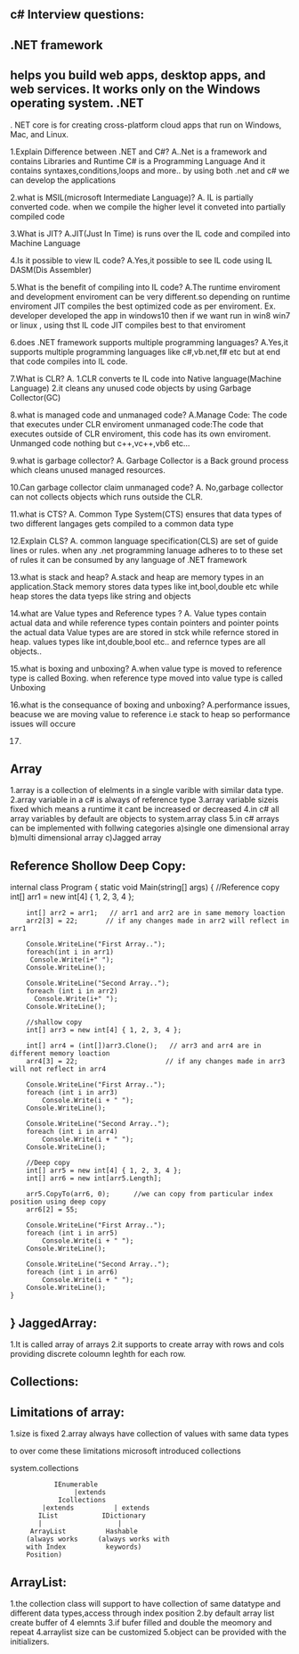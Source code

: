 c# Interview questions:
-----------------------
.NET framework
--------------
 helps you build web apps, desktop apps, and web services. It works only on the Windows operating system. 
.NET
----
. NET core is for creating cross-platform cloud apps that run on Windows, Mac, and Linux.
 
1.Explain Difference between .NET and C#?
A..Net is a framework and contains Libraries and Runtime
  C# is a Programming Language And it contains syntaxes,conditions,loops and more..
  by using both .net and c# we can develop the applications
  
2.what is MSIL(microsoft Intermediate Language)?
A. IL is partially converted code. when we compile the higher level it conveted into partially compiled code

3.What is JIT?
A.JIT(Just In Time) is runs over the IL code and compiled into Machine Language

4.Is it possible to view IL code?
A.Yes,it possible to see IL code using IL DASM(Dis Assembler)

5.What is the benefit of compiling into IL code?
A.The runtime enviroment and development enviroment can be very different.so depending on runtime enviroment
  JIT compiles the best optimized code as per enviroment. 
Ex. developer developed the app in windows10 then if we want run in win8 win7 or linux , using thst IL code
  JIT compiles best to that enviroment

6.does .NET framework supports multiple programming languages?
A.Yes,it supports multiple programming languages like c#,vb.net,f# etc
 but at end that code compiles into IL code. 

7.What is CLR?
A. 1.CLR converts te IL code into Native language(Machine Language)
   2.it cleans any unused code objects by using Garbage Collector(GC)

8.what is managed code and unmanaged code?
A.Manage Code: The code that executes under CLR enviroment 
  unmanaged code:The code that executes outside of CLR enviroment, this code has its own enviroment.
  Unmanged code nothing but c++,vc++,vb6 etc...
  
9.what is garbage collector?
A. Garbage Collector is a Back ground process which cleans unused managed resources.

10.Can garbage collector claim unmanaged code?
A.  No,garbage collector can not collects objects which runs outside the CLR.

11.what is CTS?
A. Common Type System(CTS) ensures that data types of two different langages gets compiled to a common data type

12.Explain CLS?
A. common language specification(CLS) are set of guide lines or rules. when any .net programming lanuage adheres to
  to these set of rules it can be consumed by any language of .NET framework

13.what is stack and heap?
A.stack and heap are memory types in an application.Stack memory stores data types like int,bool,double etc
  while heap stores the data tyeps like string and objects  
  
14.what are Value types and Reference types ?
A. Value types contain actual data and while reference types contain pointers and pointer points the actual data
  Value types are  are stored in stck while refernce stored in heap.
  values types like int,double,bool etc.. and refernce types are all objects..
  
15.what is boxing and unboxing?
A.when value type is moved to reference type is called Boxing.
  when reference type moved into value type is called Unboxing  
 
16.what is the consequance of boxing and unboxing?
A.performance issues, beacuse we are moving value to reference i.e stack to heap so performance issues will occure

17. 
Array
-----
1.array is a collection of elelments in a single varible with similar data type.
2.array variable in a c# is always of reference type
3.array variable sizeis fixed which means a runtime it cant be increased or decreased
4.in c# all array variables by default are objects to system.array class
5.in c# arrays can be implemented with follwing categories
 a)single one dimensional array
 b)multi dimensional array 
 c)Jagged array
 

  
Reference Shollow Deep Copy:
----------------------------

internal class Program
{
    static void Main(string[] args)
    {
        //Reference copy
        int[] arr1 = new int[4] { 1, 2, 3, 4 };

        int[] arr2 = arr1;   // arr1 and arr2 are in same memory loaction 
        arr2[3] = 22;       // if any changes made in arr2 will reflect in arr1

        Console.WriteLine("First Array..");
        foreach(int i in arr1)
         Console.Write(i+" ");
        Console.WriteLine();

        Console.WriteLine("Second Array..");  
        foreach (int i in arr2)               
          Console.Write(i+" ");
        Console.WriteLine();

        //shallow copy
        int[] arr3 = new int[4] { 1, 2, 3, 4 };

        int[] arr4 = (int[])arr3.Clone();   // arr3 and arr4 are in different memory loaction 
        arr4[3] = 22;                      // if any changes made in arr3 will not reflect in arr4

        Console.WriteLine("First Array..");
        foreach (int i in arr3)
            Console.Write(i + " ");
        Console.WriteLine();

        Console.WriteLine("Second Array..");
        foreach (int i in arr4)
            Console.Write(i + " ");
        Console.WriteLine();

        //Deep copy
        int[] arr5 = new int[4] { 1, 2, 3, 4 };
        int[] arr6 = new int[arr5.Length];

        arr5.CopyTo(arr6, 0);      //we can copy from particular index position using deep copy
        arr6[2] = 55;

        Console.WriteLine("First Array..");
        foreach (int i in arr5)
            Console.Write(i + " ");
        Console.WriteLine();

        Console.WriteLine("Second Array..");
        foreach (int i in arr6)
            Console.Write(i + " ");
        Console.WriteLine();
    }
}
JaggedArray:
------------

1.It is called array of arrays
2.it supports to create array with rows and cols providing discrete coloumn leghth for each row.

Collections:
-----------
Limitations of array:
--------------------
1.size is fixed 
2.array always have collection of values with same data types

to over come these limitations microsoft introduced collections 

system.collections

               IEnumerable
			        |extends
				Icollections
			|extends          |	extends
		   IList           IDictionary	
		   |                   |
		 ArrayList          Hashable
        (always works     (always works with
		with Index          keywords)
		Position)		 
		
ArrayList:
----------
1.the collection class will support to have collection of same datatype and different data types,access through index position
2.by default array list create buffer of 4 elemnts
3.if bufer filled and double the meomory and repeat
4.arraylist size can be customized
5.object can be provided with the initializers.
		
